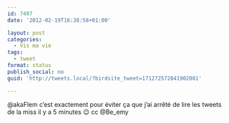 ```yaml
---
id: 7407
date: '2012-02-19T16:38:58+01:00'

layout: post
categories:
  - Vis ma vie
tags:
  - tweet
format: status
publish_social: no
guid: 'http://tweets.local/?birdsite_tweet=171272572841902081'

---
```


@akaFlem c’est exactement pour éviter ça que j’ai arrêté de lire les tweets de la miss il y a 5 minutes 😉 cc @Be\_emy